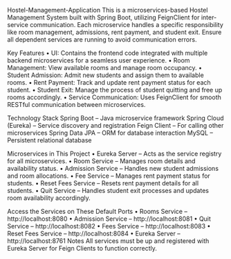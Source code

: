 Hostel-Management-Application 
This is a microservices-based Hostel Management System built with Spring Boot, utilizing FeignClient for inter-service communication. Each microservice handles a specific responsibility like room management, admissions, rent payment, and student exit. Ensure all dependent services are running to avoid communication errors.

Key Features 
  • UI: Contains the frontend code integrated with multiple backend microservices for a seamless user experience.
	•	Room Management: View available rooms and manage room occupancy.
	•	Student Admission: Admit new students and assign them to available rooms.
	•	Rent Payment: Track and update rent payment status for each student.
	•	Student Exit: Manage the process of student quitting and free up rooms accordingly.
	•	Service Communication: Uses FeignClient for smooth RESTful communication between microservices.
 
Technology Stack 
Spring Boot – Java microservice framework Spring Cloud (Eureka) – Service discovery and registration Feign Client – For calling other microservices Spring Data JPA – ORM for database interaction MySQL – Persistent relational database

Microservices in This Project 
	•	Eureka Server – Acts as the service registry for all microservices.
	•	Room Service – Manages room details and availability status.
	•	Admission Service – Handles new student admissions and room allocations.
	•	Fee Service – Manages rent payment status for students.
	•	Reset Fees Service – Resets rent payment details for all students.
	•	Quit Service – Handles student exit processes and updates room availability accordingly.
 
Access the Services on These Default Ports 
	•	Rooms Service – http://localhost:8080
	•	Admission Service – http://localhost:8081
	•	Quit Service – http://localhost:8082
	•	Fees Service – http://localhost:8083
	•	Reset Fees Service – http://localhost:8084
	•	Eureka Server – http://localhost:8761
Notes
All services must be up and registered with Eureka Server for Feign Clients to function correctly.
